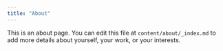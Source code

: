 ```yaml
---
title: "About"
---
```


This is an about page. You can edit this file at `content/about/_index.md` to add more details about yourself, your work, or your interests.
